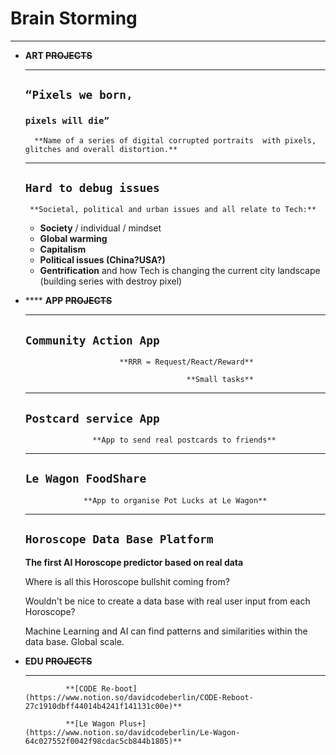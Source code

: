 # Brain Storming

---

- **ART    ~~PROJECTS~~**

    ---

    ## `“Pixels we born,`

    ### `pixels will die”`

        **Name of a series of digital corrupted portraits  with pixels,   glitches and overall distortion.**

    ---

    ## `Hard to debug issues`

       **Societal, political and urban issues and all relate to Tech:** 

    - **Society** / individual /  mindset
    - **Global warming**
    - **Capitalism**
    - **Political issues (China?USA?)**
    - **Gentrification** and how Tech is changing the current city landscape (building series with destroy pixel)

- ****  **APP   ~~PROJECTS~~**

    ---

    ## `Community Action App`

                           **RRR = Request/React/Reward**

                                          **Small tasks** 

    ---

    ## `Postcard service App`

                     **App to send real postcards to friends**

    ---

    ## `Le Wagon FoodShare`

                   **App to organise Pot Lucks at Le Wagon**

    ---

    ## `Horoscope Data Base Platform`

    **The first AI Horoscope predictor based on real data**

    Where is all this Horoscope bullshit coming from? 

    Wouldn't be nice to create a data base with real user input from each Horoscope? 

    Machine Learning and AI can find patterns and similarities within the data base. Global scale.  

     

- **EDU   ~~PROJECTS~~**

    ---

               **[CODE Re-boot](https://www.notion.so/davidcodeberlin/CODE-Reboot-27c1910dbff44014b4241f141131c00e)** 

               **[Le Wagon Plus+](https://www.notion.so/davidcodeberlin/Le-Wagon-64c027552f0042f98cdac5cb844b1805)**
